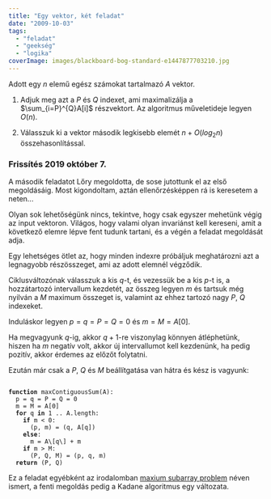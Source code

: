 ```yaml
---
title: "Egy vektor, két feladat"
date: "2009-10-03"
tags: 
  - "feladat"
  - "geekség"
  - "logika"
coverImage: images/blackboard-bog-standard-e1447877703210.jpg
---
```


Adott egy $n$ elemű egész számokat tartalmazó $A$ vektor.

1. Adjuk meg azt a $P$ és $Q$ indexet, ami maximalizálja a $\sum_{i=P}^{Q}A[i]$ részvektort. Az algoritmus műveletideje legyen $O(n)$.

2. Válasszuk ki a vektor második legkisebb elemét $n + O(log_{2}n)$ összehasonlítással.

### Frissítés 2019 október 7.

A második feladatot Lőry megoldotta, de sose jutottunk el az első megoldásáig. Most kigondoltam, aztán ellenőrzésképpen rá is keresetem a neten...

Olyan sok lehetőségünk nincs, tekintve, hogy csak egyszer mehetünk végig az input vektoron. Világos, hogy valami olyan invariánst kell kereseni, amit a következő elemre lépve fent tudunk tartani, és a végén a feladat megoldását adja.

Egy lehetséges ötlet az, hogy minden indexre próbáljuk meghatározni azt a legnagyobb részösszeget, ami az adott elemnél végződik.

Ciklusváltozónak válasszuk a kis $q$-t, és vezessük be a kis $p$-t is, a hozzátartozó intervallum kezdetét, az összeg legyen $m$ és tartsuk még nyilván a $M$ maximum összeget is, valamint az ehhez tartozó nagy $P$, $Q$ indexeket.

Induláskor legyen $p = q = P = Q = 0$ és $m = M = A[0]$.

Ha megvagyunk $q$-ig, akkor $q + 1$-re viszonylag könnyen átléphetünk, hiszen ha $m$ negatív volt, akkor új intervallumot kell kezdenünk, ha pedig pozitív, akkor érdemes az előzőt folytatni.

Ezután már csak a $P$, $Q$ és $M$ beállítgatása van hátra és kész is vagyunk:

<pre><code>
<b>function</b> maxContiguousSum(A): 
  p = q = P = Q = 0
  m = M = A[0]
  <b>for</b> q <b>in</b> 1 .. A.length:
    <b>if</b> m < 0:
      (p, m) = (q, A[q])
    <b>else</b>:
      m = A\[q\] + m
    <b>if</b> m > M:
      (P, Q, M) = (p, q, m)
  <b>return</b> (P, Q)
</code></pre>

Ez a feladat egyébként az irodalomban [maxium subarray problem](https://en.wikipedia.org/wiki/Maximum_subarray_problem) néven ismert, a fenti megoldás pedig a Kadane algoritmus egy változata.
